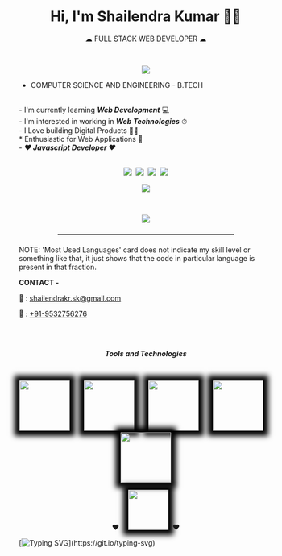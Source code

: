 <h1 align="center">Hi, I'm Shailendra Kumar 👨‍💼</h1>
<p align="center">☁&nbsp;FULL STACK WEB DEVELOPER&nbsp;☁</p>
<br>

<p align="center"><img src="https://raw.githubusercontent.com/develover-sk/develover-sk/main/shailendrakrsk-HackerRank-updated.png"></p>

- COMPUTER SCIENCE AND ENGINEERING - B.TECH
<br>
- I'm currently learning <strong><i>Web Development</i></strong> 💻
<br>
- I'm interested in working in <strong><i>Web Technologies</i></strong> ⏱
<br>
- I Love building Digital Products 💬🔗
<br>
* Enthusiastic for Web Applications 💓
<br>
- <strong><i>❤️ Javascript Developer ❤️</i></strong>
<br><br>

<p align="center"><a href="https://www.linkedin.com/in/shailendrakrsk/"><img src="https://cdn2.iconfinder.com/data/icons/social-media-2285/512/1_Linkedin_unofficial_colored_svg-24.png"></a>&nbsp;&nbsp;<a href="https://www.facebook.com/shailendrakr.sk"><img src="https://cdn0.iconfinder.com/data/icons/social-flat-rounded-rects/512/facebook-24.png"></a>&nbsp;&nbsp;<a href="https://www.instagram.com/shailendrakrsk"><img src="https://cdn2.iconfinder.com/data/icons/social-media-applications/64/social_media_applications_3-instagram-24.png"></a>&nbsp;&nbsp;<a href="https://www.twitter.com/shailendrakrsk_"><img src="https://cdn2.iconfinder.com/data/icons/social-media-2285/512/1_Twitter3_colored_svg-24.png"></a></p>


<p align="center"><a href="https://github.com/develover-sk/github-readme-stats">
  <img align="center" src="https://github-readme-stats.vercel.app/api?username=develover-sk&show_icons=true&count_private=true&theme=dracula" />
</a></p>
<br>
<p align="center"><a href="https://github.com/develover-sk/convoychat">
  <img align="center" src="https://github-readme-stats.vercel.app/api/top-langs/?username=develover-sk&layout=compact" />
</a></p>

<p align="center">—————————————————————————</p>

NOTE: 'Most Used Languages' card does not indicate my skill level or something like that, it just shows that the code in particular language is present in that fraction.

  

<p><b>CONTACT -</b></p>
<p>📧 : <a href="mailto:shailendrakr.sk@gmail.com">shailendrakr.sk@gmail.com</a></p>
<p>📲 : <a href="tel:9532756276">+91-9532756276</a></p>

<br>
<br>

<p align="center"><strong><i>Tools and Technologies</i></strong></p>
<br>
<p align="center"><img style="box-shadow:0 0 10px 10px black; margin-right:10px" src="https://media.giphy.com/media/IdyAQJVN2kVPNUrojM/giphy.gif" width="100px"/>&nbsp;&nbsp;<img style="box-shadow:0 0 10px 10px black; margin-left:10px; margin-right:10px;" src="https://media.giphy.com/media/XAxylRMCdpbEWUAvr8/giphy.gif" width="100px"/>&nbsp;&nbsp;<img style="box-shadow:0 0 10px 10px black; margin-left:10px; margin-right:10px;" src="https://media.giphy.com/media/fsEaZldNC8A1PJ3mwp/giphy.gif" width="100px"/>&nbsp;&nbsp;<img style="box-shadow:0 0 10px 10px black; margin-left:10px; margin-right:10px;" src="https://media.giphy.com/media/ln7z2eWriiQAllfVcn/giphy.gif" width="100px"/>&nbsp;&nbsp;<img style="box-shadow:0 0 10px 10px black; margin-left:10px; margin-right:10px;" src="https://media.giphy.com/media/KzJkzjggfGN5Py6nkT/giphy.gif" width="100px"/></p>
   
<p align="center">❤️&nbsp;&nbsp;<img style="box-shadow:0 0 10px 10px black; margin-left:10px;" src="https://media.giphy.com/media/jRf4JCqluUqIV8AfLm/giphy.gif" height="80px"/>&nbsp;&nbsp;❤️</p>
  
  
  
[![Typing SVG](https://readme-typing-svg.herokuapp.com?font=&color=FF0037&size=30&center=true&vCenter=true&lines=Nice+to+meet+you!)](https://git.io/typing-svg)
 
